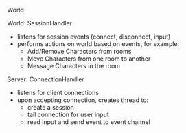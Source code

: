 World

World: SessionHandler
- listens for session events (connect, disconnect, input)
- performs actions on world based on events, for example:
  - Add/Remove Characters from rooms
  - Move Characters from one room to another
  - Message Characters in the room

Server: ConnectionHandler
- listens for client connections
- upon accepting connection, creates thread to:
  - create a session
  - tail connection for user input
  - read input and send event to event channel
